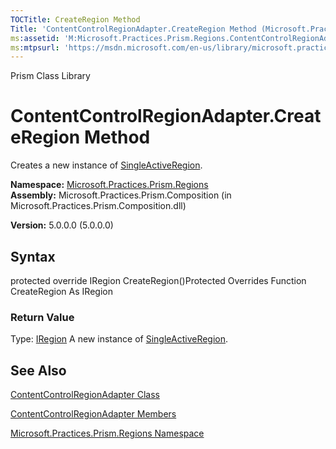 ```yaml
---
TOCTitle: CreateRegion Method
Title: 'ContentControlRegionAdapter.CreateRegion Method (Microsoft.Practices.Prism.Regions)'
ms:assetid: 'M:Microsoft.Practices.Prism.Regions.ContentControlRegionAdapter.CreateRegion'
ms:mtpsurl: 'https://msdn.microsoft.com/en-us/library/microsoft.practices.prism.regions.contentcontrolregionadapter.createregion(v=pandp.50)'
---
```


Prism Class Library

ContentControlRegionAdapter.CreateRegion Method
===================================================

Creates a new instance of [SingleActiveRegion](https://msdn.microsoft.com/library/microsoft.practices.prism.regions.singleactiveregion).

**Namespace:** [Microsoft.Practices.Prism.Regions](https://msdn.microsoft.com/library/microsoft.practices.prism.regions)
**Assembly:** Microsoft.Practices.Prism.Composition (in Microsoft.Practices.Prism.Composition.dll)

**Version:** 5.0.0.0 (5.0.0.0)

## Syntax


protected override IRegion CreateRegion()Protected Overrides Function CreateRegion As IRegion
### Return Value

Type: [IRegion](https://msdn.microsoft.com/library/microsoft.practices.prism.regions.iregion)
A new instance of [SingleActiveRegion](https://msdn.microsoft.com/library/microsoft.practices.prism.regions.singleactiveregion).

See Also
--------


[ContentControlRegionAdapter Class](https://msdn.microsoft.com/library/microsoft.practices.prism.regions.contentcontrolregionadapter)

[ContentControlRegionAdapter Members](https://msdn.microsoft.com/allmembers.t:microsoft.practices.prism.regions.contentcontrolregionadapter)

[Microsoft.Practices.Prism.Regions Namespace](https://msdn.microsoft.com/library/microsoft.practices.prism.regions)
